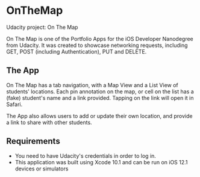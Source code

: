 # OnTheMap
Udacity project: On The Map

On The Map is one of the Portfolio Apps for the iOS Developer Nanodegree from Udacity. It was created to showcase networking requests, including GET, POST (including Authentication), PUT and DELETE.

## The App
On The Map has a tab navigation, with a Map View and a List View of students' locations. Each pin annotation on the map, or cell on the list has a (fake) student's name and a link provided. Tapping on the link will open it in Safari.

The App also allows users to add or update their own location, and provide a link to share with other students.

## Requirements

* You need to have Udacity's credentials in order to log in.
* This application was built using Xcode 10.1 and can be run on iOS 12.1 devices or simulators

